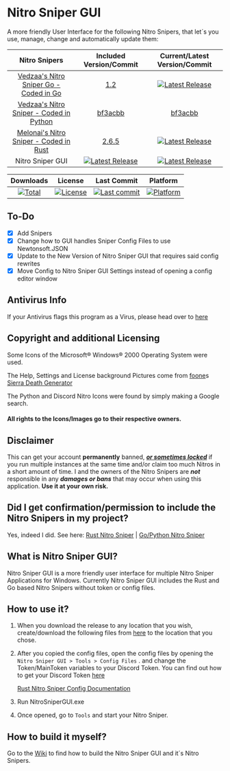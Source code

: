 # Nitro Sniper GUI
A more friendly User Interface for the following Nitro Snipers, that let´s you use, manage, change and automatically update them:

| Nitro Snipers                                                                                    | Included Version/Commit  | Current/Latest Version/Commit
| :----------------------------------------------------------------------------------------------: | :----------------------: | :---------------------:
| [Vedzaa's Nitro Sniper Go - Coded in Go](https://github.com/Vedzaa/NitroSniperGo)                | [1.2](https://github.com/Vedzaa/NitroSniperGo/releases/tag/v1.2) |  [![Latest Release](https://img.shields.io/github/v/release/Vedzaa/NitroSniperGo.svg)](https://github.com/Vedzaa/NitroSniperGo/releases)
| [Vedzaa's Nitro Sniper - Coded in Python](https://github.com/Vedzaa/NitroSniper)                 | [bf3acbb](https://github.com/Vedzaa/NitroSniper/commit/bf3acbb0a5ce456b57b8bc5877c06a6dbd153806) | [bf3acbb](https://github.com/Vedzaa/NitroSniper/commit/bf3acbb0a5ce456b57b8bc5877c06a6dbd153806)
| [Melonai's Nitro Sniper - Coded in Rust](https://github.com/Melonai/rust-nitro-sniper)           | [2.6.5](https://github.com/Melonai/rust-nitro-sniper/releases/tag/2.6.5) | [![Latest Release](https://img.shields.io/github/v/release/Melonai/rust-nitro-sniper.svg)](https://github.com/Melonai/rust-nitro-sniper/releases)
| Nitro Sniper GUI                                                                                 | [![Latest Release](https://img.shields.io/github/v/release/PeterStrick/NitroSniperGUI.svg)](https://github.com/PeterStrick/NitroSniperGUI/releases) | [![Latest Release](https://img.shields.io/github/v/release/PeterStrick/NitroSniperGUI.svg)](https://github.com/PeterStrick/NitroSniperGUI/releases)

| Downloads | License | Last Commit | Platform
| :----------------: | :----------------: | :----------------: | :-------:
| [![Total](https://img.shields.io/github/downloads/PeterStrick/NitroSniperGUI/total)](https://github.com/PeterStrick/NitroSniperGUI/releases/latest) | [![License](https://img.shields.io/github/license/PeterStrick/NitroSniperGUI)](https://github.com/PeterStrick/NitroSniperGUI/blob/master/LICENSE) | [![Last commit](https://img.shields.io/github/last-commit/PeterStrick/NitroSniperGUI)](https://github.com/PeterStrick/NitroSniperGUI) | [![Platform](https://img.shields.io/badge/platform-Windows%20x64-orange)](https://github.com/PeterStrick/NitroSniperGUI)
## To-Do
- [x] Add Snipers 
- [x] Change how to GUI handles Sniper Config Files to use Newtonsoft.JSON
- [x] Update to the New Version of Nitro Sniper GUI that requires said config rewrites
- [x] Move Config to Nitro Sniper GUI Settings instead of opening a config editor window

## Antivirus Info
If your Antivirus flags this program as a Virus, please head over to [here](https://github.com/PeterStrick/NitroSniperGUI/issues/1)

## Copyright and additional Licensing
Some Icons of the Microsoft® Windows® 2000 Operating System were used.

The Help, Settings and License background Pictures come from [foone](https://twitter.com/foone)s [Sierra Death Generator](https://github.com/foone/SierraDeathGenerator)

The Python and Discord Nitro Icons were found by simply making a Google search.
#### All rights to the Icons/Images go to their respective owners.

## Disclaimer
This can get your account **permanently** banned, [_**or sometimes locked**_](https://github.com/PeterStrick/NitroSniperGUI/issues/2) if you run multiple instances at the same time and/or claim too much Nitros in a short amount of time.
I and the owners of the Nitro Snipers are **___not___** responsible in any **___damages or bans___** that may occur when using this application. **Use it at your own risk.**

## Did I get confirmation/permission to include the Nitro Snipers in my project?
Yes, indeed I did. See here:
[Rust Nitro Sniper](https://github.com/Melonai/rust-nitro-sniper/issues/11) | [Go/Python Nitro Sniper](https://github.com/Vedzaa/NitroSniper/issues/17)

## What is Nitro Sniper GUI?
Nitro Sniper GUI is a more friendly user interface for multiple Nitro Sniper Applications for Windows. 
Currently Nitro Sniper GUI includes the Rust and Go based Nitro Snipers without token or config files.

## How to use it?
1. When you download the release to any location that you wish, create/download the following files from [here](https://github.com/PeterStrick/NitroSniperGUI/tree/master/configfiles) to the location that you chose.

2. After you copied the config files, open the config files by opening the `Nitro Sniper GUI > Tools > Config Files` . and change the Token/MainToken variables to your Discord Token. You can find out how to get your Discord Token [here](https://github.com/Tyrrrz/DiscordChatExporter/wiki/Obtaining-Token-and-Channel-IDs#how-to-get-a-user-token)

   [Rust Nitro Sniper Config Documentation](https://github.com/Melonai/rust-nitro-sniper#configuration)

3. Run NitroSniperGUI.exe

4. Once opened, go to ``Tools`` and start your Nitro Sniper.

## How to build it myself?
Go to the [Wiki](https://github.com/PeterStrick/NitroSniperGUI/wiki) to find how to build the Nitro Sniper GUI and it´s Nitro Snipers.
